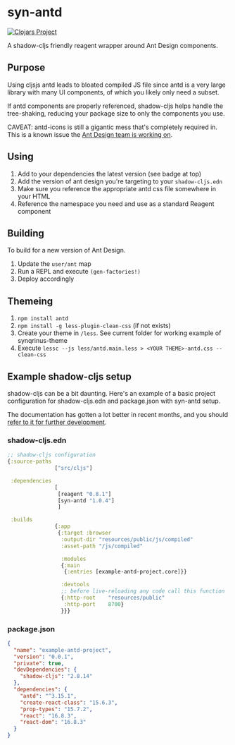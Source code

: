 # syn-antd

[![Clojars Project](https://img.shields.io/clojars/v/syn-antd.svg)](https://clojars.org/syn-antd)

A shadow-cljs friendly reagent wrapper around Ant Design components.

## Purpose

Using cljsjs antd leads to bloated compiled JS file since antd is a very large library with many UI components, of which you likely only need a subset.

If antd components are properly referenced, shadow-cljs helps handle the tree-shaking, reducing your package size to only the components you use.

CAVEAT: antd-icons is still a gigantic mess that's completely required in. This is a known issue the [Ant Design team is working on](https://github.com/ant-design/ant-design/issues/12011).

## Using

1. Add to your dependencies the latest version (see badge at top)
2. Add the version of ant design you're targeting to your `shadow-cljs.edn`
3. Make sure you reference the appropriate antd css file somewhere in your HTML
4. Reference the namespace you need and use as a standard Reagent component

## Building

To build for a new version of Ant Design.

1. Update the `user/ant` map
2. Run a REPL and execute `(gen-factories!)`
3. Deploy accordingly

## Themeing

1. `npm install antd`
2. `npm install -g less-plugin-clean-css` (if not exists)
3. Create your theme in `/less`. See current folder for working example of synqrinus-theme
4. Execute `lessc --js less/antd.main.less > <YOUR THEME>-antd.css --clean-css`

## Example shadow-cljs setup

shadow-cljs can be a bit daunting. Here's an example of a basic project configuration for shadow-cljs.edn and package.json with syn-antd setup.

The documentation has gotten a lot better in recent months, and you should [refer to it for further development](https://shadow-cljs.github.io/docs/UsersGuide.html).

### shadow-cljs.edn

```clojure
;; shadow-cljs configuration
{:source-paths
               ["src/cljs"]

 :dependencies
               [
                [reagent "0.8.1"]
                [syn-antd "1.0.4"]
                ]

 :builds
               {:app
                {:target :browser
                 :output-dir "resources/public/js/compiled"
                 :asset-path "/js/compiled"

                 :modules
                 {:main
                  {:entries [example-antd-project.core]}}

                 :devtools
                 ;; before live-reloading any code call this function
                 {:http-root    "resources/public"
                  :http-port    8700}
                 }}}
```

### package.json

```json
{
  "name": "example-antd-project",
  "version": "0.0.1",
  "private": true,
  "devDependencies": {
    "shadow-cljs": "2.8.14"
  },
  "dependencies": {
    "antd": "^3.15.1",
    "create-react-class": "15.6.3",
    "prop-types": "15.7.2",
    "react": "16.8.3",
    "react-dom": "16.8.3"
  }
}

```